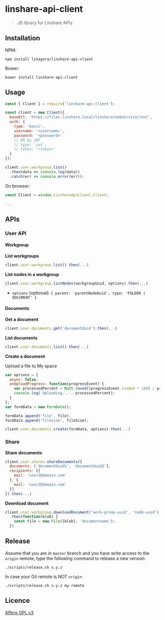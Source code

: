 # linshare-api-client

> JS library for Linshare APIs

## Installation

NPM:

`npm install linagora/linshare-api-client`

Bower:

`bower install linshare-api-client`

## Usage

```javascript
const { Client } = require('linshare-api-client');

const client = new Client({
  baseUrl: 'https://files.linshare.local/linshare/webservice/rest',
  auth: {
    type: 'basic',
    username: '<username>',
    password: '<password>'
    // OR by JWT
    // type: 'jwt',
    // token: '<token>'
  }
});

client.user.workgroup.list()
  .then(data => console.log(data))
  .catch(err => console.error(err));
```

On browser:

```javascript
const Client = window.LinshareApiClient.Client;

...
```

## APIs

### User API

#### Workgroup

__List workgroups__

```javascript
client.user.workgroup.list().then(...)
```

__List nodes in a workgroup__

```javascript
client.user.workgroup.listNodes(workgroupUuid, options).then(...)
```

- `options` (optional):  `{ parent: 'parentNodeUuid', type: 'FOLDER | DOCUMENT' }`

#### Documents
__Get a document__

```javascript
client.user.documents.get('documentUuid').then(...)
```

__List documents__

```javascript
client.user.documents.list().then(...)
```

__Create a document__

Upload a file to My space

```javascript
var options = {
  async: false,
  onUploadProgress: function(progressEvent) {
    var processedPercent = Math.round((progressEvent.loaded * 100) / progressEvent.total);
    console.log('Uploading...', processedPercent);
  }
};
var formData = new FormData();

formData.append('file', file);
formData.append('filesize', fileSize);

client.user.documents.create(formData, options).then(...)
```

### Share

__Share documents__

```javascript
client.user.shares.shareDocuments({
  documents: ['documentUuid1', 'documentUuid2'],
  recipients: [{
    mail: 'user1@domain.com'
  }, {
    mail: 'user2@domain.com'
  }]
}).then(...)
```

__Download document__

```javascript
client.user.workgroup.downloadDocument('work-group-uuid', 'node-uuid')
  .then(function(blob) {
    const file = new File([blob], 'documentname');
  })
```

## Release

Assume that you are in `master` branch and you have write access to the `origin`
remote, type the following command to release a new version:

`./scripts/release.sh x.y.z`

In case your Git remote is NOT `origin`:

`./scripts/release.sh x.y.z my-remote`

## Licence

[Affero GPL v3](http://www.gnu.org/licenses/agpl-3.0.html)
